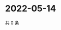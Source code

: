 # 2022-05-14

共 0 条

<!-- BEGIN WEIBO -->
<!-- 最后更新时间 Sat May 14 2022 18:14:53 GMT+0800 (China Standard Time) -->

<!-- END WEIBO -->
